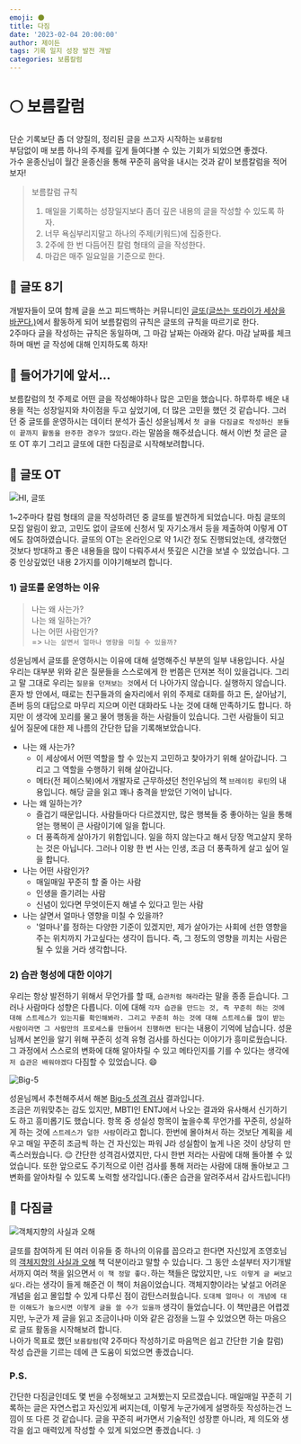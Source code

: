 ```yaml
---
emoji: 🌑
title: 다짐
date: '2023-02-04 20:00:00'
author: 제이든
tags: 기록 일지 성장 발전 개발
categories: 보름칼럼
---
```


# 🌕 보름칼럼

단순 기록보단 좀 더 양질의, 정리된 글을 쓰고자 시작하는 `보름칼럼`<br/>
부담없이 매 보름 하나의 주제를 깊게 들여다볼 수 있는 기회가 되었으면 좋겠다.<br/>
가수 윤종신님이 월간 윤종신을 통해 꾸준히 음악을 내시는 것과 같이 보름칼럼을 적어보자!

> 보름칼럼 규칙
>
> 1. 매일을 기록하는 성장일지보다 좀더 깊은 내용의 글을 작성할 수 있도록 하자.
> 2. 너무 욕심부리지말고 하나의 주제(키워드)에 집중한다.
> 3. 2주에 한 번 다듬어진 칼럼 형태의 글을 작성한다.
> 4. 마감은 매주 일요일을 기준으로 한다.

## 📃 글또 8기

개발자들이 모여 함께 글을 쓰고 피드백하는 커뮤니티인 [글또(글쓰는 또라이가 세상을 바꾼다.)](https://www.notion.so/zzsza/ac5b18a482fb4df497d4e8257ad4d516)에서
활동하게 되어 보름칼럼의 규칙은 글또의 규칙을 따르기로 한다.<br/>
2주마다 글을 작성하는 규칙은 동일하며, 그 마감 날짜는 아래와 같다. 마감 날짜를 체크하며 매번 글 작성에 대해 인지하도록 하자!<br/>

## 🚂 들어가기에 앞서...

보름칼럼의 첫 주제로 어떤 글을 작성해야하나 많은 고민을 했습니다. 하루하루 배운 내용을 적는 성장일지와 차이점을 두고 싶었기에, 더 많은 고민을 했던 것 같습니다.
그러던 중 글또를 운영하시는 데이터 분석가 출신 성윤님께서 `첫 글을 다짐글로 작성하신 분들이 끝까지 활동을 완주한 경우가 많았다.`라는 말씀을 해주셨습니다. 해서 이번 첫 글은
글또 OT 후기 그리고 글또에 대한 다짐글로 시작해보려합니다.

## 👋 글또 OT

![HI, 글또](/images/logs/full-moon-column/promise/1.png)

1~2주마다 칼럼 형태의 글을 작성하려던 중 글또를 발견하게 되었습니다. 마침 글또의 모집 알림이 왔고, 고민도 없이 글또에 신청서 및 자기소개서 등을 제출하여 이렇게 OT에도 참여하였습니다.
글또의 OT는 온라인으로 약 1시간 정도 진행되었는데, 생각했던 것보다 방대하고 좋은 내용들을 많이 다뤄주셔서 뜻깊은 시간을 보낼 수 있었습니다. 그 중 인상깊었던 내용 2가지를 이야기해보려 합니다.

### 1) 글또를 운영하는 이유

> 나는 왜 사는가?<br/>
> 나는 왜 일하는가?<br/>
> 나는 어떤 사람인가?<br/>
> => `나는 살면서 얼마나 영향을 미칠 수 있을까?`

성윤님께서 글또를 운영하시는 이유에 대해 설명해주신 부분의 일부 내용입니다. 사실 우리는 대부분 위와 같은 질문들을 스스로에게 한 번쯤은 던져본 적이 있을겁니다.
그리고 말 그대로 우리는 `질문을 던져보는 것`에서 더 나아가지 않습니다. 실행하지 않습니다. 혼자 방 안에서, 때로는 친구들과의 술자리에서 위의 주제로 대화를 하고
돈, 살아남기, 존버 등의 대답으로 마무리 지으며 이런 대화라도 나눈 것에 대해 만족하기도 합니다. 하지만 이 생각에 꼬리를 물고 물어 행동을 하는 사람들이 있습니다.
그런 사람들이 되고 싶어 질문에 대한 제 나름의 간단한 답을 기록해보았습니다.

- 나는 왜 사는가?
  - 이 세상에서 어떤 역할을 할 수 있는지 고민하고 찾아가기 위해 살아갑니다. 그리고 그 역할을 수행하기 위해 살아갑니다.
  - 메타(전 페이스북)에서 개발자로 근무하셨던 천인우님의 책 `브레이킹 루틴`의 내용입니다. 해당 글을 읽고 꽤나 충격을 받았던 기억이 납니다.
- 나는 왜 일하는가?
  - 즐겁기 때문입니다. 사람들마다 다르겠지만, 많은 행복들 중 좋아하는 일을 통해 얻는 행복이 큰 사람이기에 일을 합니다.
  - 더 풍족하게 살아가기 위함입니다. 일을 하지 않는다고 해서 당장 먹고살지 못하는 것은 아닙니다. 그러나 이왕 한 번 사는 인생, 조금 더 풍족하게 살고 싶어 일을 합니다.
- 나는 어떤 사람인가?
  - 매일매일 꾸준히 할 줄 아는 사람
  - 인생을 즐기려는 사람
  - 신념이 있다면 무엇이든지 해낼 수 있다고 믿는 사람
- 나는 살면서 얼마나 영향을 미칠 수 있을까?
  - '얼마나'를 정하는 다양한 기준이 있겠지만, 제가 살아가는 사회에 선한 영향을 주는 위치까지 가고싶다는 생각이 듭니다. 즉, 그 정도의 영향을 끼치는 사람은 될 수 있을 거라 생각합니다.

### 2) 습관 형성에 대한 이야기

우리는 항상 발전하기 위해서 무언가를 할 때, `습관처럼 해라`라는 말을 종종 듣습니다. 그러나 사람마다 성향은 다릅니다. 이에 대해
`각자 습관을 만드는 것, 즉 꾸준히 하는 것에 대해 스트레스가 있는지를 확인해봐라. 그리고 꾸준히 하는 것에 대해 스트레스를 많이 받는 사람이라면
그 사람만의 프로세스를 만들어서 진행하면 된다`는 내용이 기억에 남습니다. 성윤님께서 본인을 알기 위해 꾸준히 성격 유형 검사를 하신다는 이야기가 흥미로웠습니다.
그 과정에서 스스로의 변화에 대해 알아차릴 수 있고 메타인지를 기를 수 있다는 생각에 `저 습관은 배워야겠다` 다짐할 수 있었습니다. 😄

![Big-5](/images/logs/full-moon-column/promise/2.png)

성윤님께서 추천해주셔서 해본 [Big-5 성격 검사](https://together.kakao.com/big-five) 결과입니다.<br/>
조금은 끼워맞추는 감도 있지만, MBTI인 ENTJ에서 나오는 결과와 유사해서 신기하기도 하고 흥미롭기도 했습니다.
항목 중 성실성 항목이 높을수록 무언가를 꾸준히, 성실하게 하는 것에 `스트레스가 덜한 사람`이라고 합니다. 한번에 몰아쳐서 하는 것보단
계획을 세우고 매일 꾸준히 조금씩 하는 건 자신있는 파워 J라 성실함이 높게 나온 것이 상당히 만족스러웠습니다. 😌
간단한 성격검사였지만, 다시 한번 저라는 사람에 대해 돌아볼 수 있었습니다. 또한 앞으로도 주기적으로 이런 검사를 통해 저라는 사람에 대해
돌아보고 그 변화를 알아차릴 수 있도록 노력할 생각입니다.(좋은 습관을 알려주셔서 감사드립니다!)

## 🙏 다짐글

![객체지향의 사실과 오해](/images/logs/full-moon-column/promise/3.jpg)

글또를 참여하게 된 여러 이유들 중 하나의 이유를 꼽으라고 한다면 자신있게 조영호님의 [객체지향의 사실과 오해](https://product.kyobobook.co.kr/detail/S000001628109) 책 덕분이라고 말할 수 있습니다.
그 동안 소설부터 자기개발서까지 여러 책을 읽으면서 `이 책 정말 좋다.`하는 책들은 많았지만, `나도 이렇게 글 써보고싶다.`라는 생각이 들게 해준건 이 책이 처음이었습니다.
객체지향이라는 낯설고 어려운 개념을 쉽고 몰입할 수 있게 다루신 점이 감탄스러웠습니다. `도대체 얼마나 이 개념에 대한 이해도가 높으시면 이렇게 글을 쓸 수가 있을까` 생각이 들었습니다.
이 책만큼은 어렵겠지만, 누군가 제 글을 읽고 조금이나마 이와 같은 감정을 느낄 수 있었으면 하는 마음으로 글또 활동을 시작해보려 합니다.<br/>
나아가 목표로 했던 `보름칼럼`(약 2주마다 작성하기로 마음먹은 쉽고 간단한 기술 칼럼) 작성 습관을 기르는 데에 큰 도움이 되었으면 좋겠습니다.

### P.S.

간단한 다짐글인데도 몇 번을 수정해보고 고쳐봤는지 모르겠습니다. 매일매일 꾸준히 기록하는 글은 자연스럽고 자신있게 써지는데, 이렇게 누군가에게 설명하듯 작성하는건 느낌이 또 다른 것 같습니다.
글을 꾸준히 써가면서 기술적인 성장뿐 아니라, 제 의도와 생각을 쉽고 매력있게 작성할 수 있게 되었으면 좋겠습니다. :)

```toc

```
